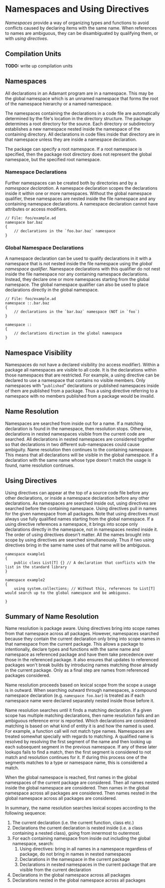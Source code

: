 # Namespaces and Using Directives

*Namespaces* provide a way of organizing types and functions to avoid conflicts caused by declaring items with the same name. When references to names are ambiguous, they can be disambiguated by qualifying them, or with *using directives*.

## Compilation Units

**TODO:** write up compilation units

## Namespaces

All declarations in an Adamant program are in a namespace. This may be the global namespace which is an unnamed namespace that forms the root of the namespace hierarchy or a named namespace.

The namespaces containing the declarations in a code file are automatically determined by the file's location in the directory structure. The package determines a root directory for the source. Each directory or subdirectory establishes a new namespace nested inside the namespace of the containing directory. All declarations in code files inside that directory are in that namespace unless they are inside a namespace declaration.

The package can specify a root namespace. If a root namespace is specified, then the package root directory does not represent the global namespace, but the specified root namespace.

### Namespace Declarations

Further namespaces can be created both by directories and by a *namespace declaration*. A namespace declaration scopes the declarations inside it within one or more namespaces. Without the global namespace qualifier, these namespaces are nested inside the file namespace and any containing namespace declarations. A namespace declaration cannot have attributes or access modifiers.

```adamant
// File: foo/example.ad
namespace bar.baz
{
    // declarations in the `foo.bar.baz` namespace
}
```

### Global Namespace Declarations

A namespace declaration can be used to qualify declarations in it with a namespace that is not nested inside the file namespace using the *global namespace qualifier*. Namespace declarations with this qualifier do not nest inside the file namespace nor any containing namespace declarations. Instead, they declare one or more namespaces starting from the global namespace. The global namespace qualifier can also be used to place declarations directly in the global namespace.

```adamant
// File: foo/example.ad
namespace ::.bar.baz
{
    // declarations in the `bar.baz` namespace (NOT in `foo`)
}

namespace ::
{
    // declarations direction in the global namespace
}
```

## Namespace Visibility

Namespaces do not have a declared visibility (no access modifier). Within a package all namespaces are visible to all code. It is the declarations within those namespaces that are restricted. For example, a using directive can be declared to use a namespace that contains no visible members. Only namespaces with "`published`" declarations or published namespaces inside of them are published from a package. Thus a using directive referring to a namespace with no members published from a package would be invalid.

## Name Resolution

Namespaces are searched from inside out for a name. If a matching declaration is found in the namespace, then resolution stops. Otherwise, declarations in nested namespaces visible from the current code are searched. All declarations in nested namespaces are considered together so that declarations in two different sub-namespaces could cause ambiguity. Name resolution then continues to the containing namespace. This means that all declarations will be visible in the global namespace. If a declaration with the same name whose type doesn't match the usage is found, name resolution continues.

## Using Directives

Using directives can appear at the top of a source code file before any other declarations, or inside a namespace declaration before any other declarations. As namespaces are searched inside out, using directives are searched before the containing namespace. Using directives pull in names for the given namespace from all packages. Note that using directives must always use fully qualified names starting from the global namespace. If a using directive references a namespace, it brings into scope only declarations directly in the namespace, not in namespaces nested inside it. The order of using directives doesn't matter. All the names brought into scope by using directives are searched simultaneously. Thus if two using directives bring in the same name uses of that name will be ambiguous.

```adamant
namespace example1
{
    public class List[T] {} // A declaration that conflicts with the list in the standard library
}

namespace example2
{
    using system.collections; // Without this, references to List[T] would search up to the global namespace and be ambiguous.

}
```

## Summary of Name Resolution

Name resolution is package aware. Using directives bring into scope names from that namespace across all packages. However, namespaces searched because they contain the current declaration only bring into scope names in that namespace from the current package. This allows a package to intentionally, declare types and functions with the same name and namespace as referenced package and have them take precedence over those in the referenced package. It also ensures that updates to referenced packages won't break builds by introducing names matching those already in the current package. Only as a final step are names from referenced packages considered.

Name resolution proceeds based on lexical scope from the scope a usage is in outward. When searching outward through namespaces, a compound namespace declaration (e.g. `namespace foo.bar`) is treated as if each namespace name were declared separately nested inside those before it.

Name resolution searches until it finds a matching declaration. If a given scope has multiple matching declarations, then name resolution fails and an ambiguous reference error is reported. Which declarations are considered matching is based on what kind of entity it is and how the named is used. For example, a function call will not match type names. Namespaces are treated somewhat specially with regards to matching. A qualified name is resolved by resolving the first segment of the name and then looking up each subsequent segment in the previous namespace. If any of these later lookups fails to find a match, then the first segment is considered to not match and resolution continues for it. If during this process one of the segments matches to a type or namespace name, this is considered a match.

When the global namespace is reached, first names in the global namespaces of the current package are considered. Then all names nested inside the global namespace are considered. Then names in the global namespace across all packages are considered. Then names nested in the global namespace across all packages are considered.

In summary, the name resolution searches lexical scopes according to the following sequence:

1. The current declaration (i.e. the current function, class etc.)
2. Declarations the current declaration is nested inside (i.e. a class containing a nested class), going from innermost to outermost.
3. For each containing namespace from inside out including the global namespace, search:
    1. Using directives: bring in all names in a namespace regardless of package, do not bring in names in nested namespaces
    2. Declarations in the namespace in the current package
    3. Declarations in nested namespaces in the current package that are visible from the current declaration
4. Declarations in the global namespace across all packages
5. Declarations nested in the global namespace across all packages
